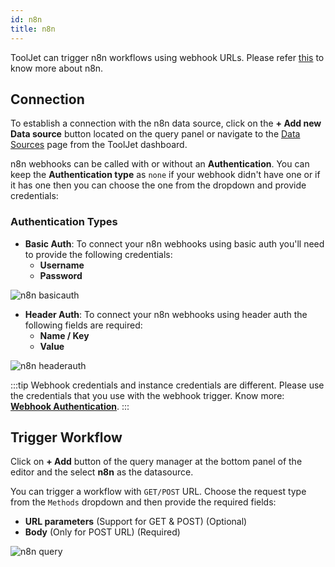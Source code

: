 ```yaml
---
id: n8n
title: n8n
---
```


ToolJet can trigger n8n workflows using webhook URLs. Please refer [this](https://docs.n8n.io/) to know more about n8n.

<div style={{paddingTop:'24px'}}>

## Connection

To establish a connection with the n8n data source, click on the **+ Add new Data source** button located on the query panel or navigate to the [Data Sources](https://docs.tooljet.com/docs/data-sources/overview) page from the ToolJet dashboard.

n8n webhooks can be called with or without an **Authentication**. You can keep the **Authentication type** as `none` if your webhook didn't have one or if it has one then you can choose the one from the dropdown and provide credentials:

### Authentication Types
- **Basic Auth**: To connect your n8n webhooks using basic auth you'll need to provide the following credentials:
    - **Username**
    - **Password**

<div style={{textAlign: 'center'}}>

<img className="screenshot-full" src="/img/datasource-reference/n8n/basicauth.png" alt="n8n basicauth"  />

</div>

- **Header Auth**: To connect your n8n webhooks using header auth the following fields are required:
    - **Name / Key**
    - **Value**

<div style={{textAlign: 'center'}}>

<img className="screenshot-full" src="/img/datasource-reference/n8n/headerauth.png" alt="n8n headerauth"  />

</div>

:::tip
Webhook credentials and instance credentials are different. Please use the credentials that you use with the webhook trigger. Know more: **[Webhook Authentication](https://docs.n8n.io/nodes/n8n-nodes-base.webhook/#:~:text=then%20gets%20deactivated.-,Authentication,-%3A%20The%20Webhook%20node)**.
:::

</div>

<div style={{paddingTop:'24px'}}>

## Trigger Workflow

Click on **+ Add** button of the query manager at the bottom panel of the editor and the select **n8n** as the datasource.

You can trigger a workflow with `GET/POST` URL. Choose the request type from the `Methods` dropdown and then provide the required fields:
  - **URL parameters** (Support for GET & POST) (Optional)
  - **Body** (Only for POST URL) (Required)


<img className="screenshot-full" src="/img/datasource-reference/n8n/query.png" alt="n8n query" />

</div>
